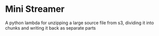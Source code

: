 # Mini Streamer

A python lambda for unzipping a large source file from s3, dividing it into chunks and writing it back as separate parts